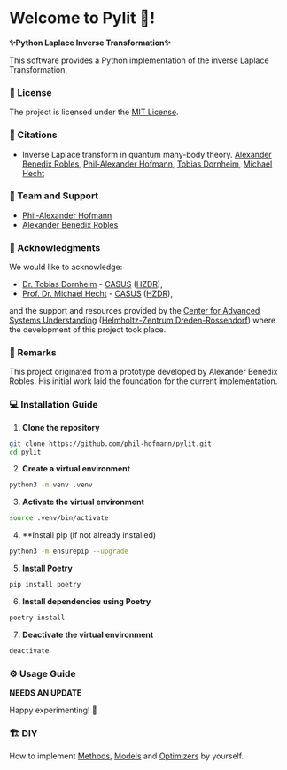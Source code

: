 # Welcome to Pylit 🚀!

**✨Python Laplace Inverse Transformation✨**

This software provides a Python implementation of the inverse Laplace Transformation.

### 📜 License

The project is licensed under the [MIT License](LICENSE.txt).

### 💬 Citations

- Inverse Laplace transform in quantum many-body theory. [Alexander Benedix Robles](a.benedix-robles@hzdr.de), [Phil-Alexander Hofmann](mailto:philhofmann@outlook.com), [Tobias Dornheim](t.dornheim@hzdr.de), [Michael Hecht](m.hecht@hzdr.de)

### 👥 Team and Support

- [Phil-Alexander Hofmann](https://github.com/philippocalippo/)
- [Alexander Benedix Robles](https://github.com/alexanderbenedix/)

### 🙏 Acknowledgments

We would like to acknowledge:

- [Dr. Tobias Dornheim](https://www.casus.science/de-de/team-members/dr-tobias-dornheim/) - [CASUS](https://www.casus.science/) ([HZDR](https://www.hzdr.de/)),
- [Prof. Dr. Michael Hecht](https://www.casus.science/de-de/team-members/michael-hecht/) - [CASUS](https://www.casus.science/) ([HZDR](https://www.hzdr.de/)),

and the support and resources provided by the [Center for Advanced Systems Understanding](https://www.casus.science/) ([Helmholtz-Zentrum Dreden-Rossendorf](https://www.hzdr.de/)) where the development of this project took place.

### 📝 Remarks

This project originated from a prototype developed by Alexander Benedix Robles. His initial work laid the foundation for the current implementation.

### 💻 Installation Guide

1. **Clone the repository**

```bash
git clone https://github.com/phil-hofmann/pylit.git
cd pylit
```

2. **Create a virtual environment**

```bash
python3 -m venv .venv
```

3. **Activate the virtual environment**

```bash
source .venv/bin/activate
```

4. \*\*Install pip (if not already installed)

```bash
python3 -m ensurepip --upgrade
```

5. **Install Poetry**

```bash
pip install poetry
```

6. **Install dependencies using Poetry**

```bash
poetry install
```

7. **Deactivate the virtual environment**

```bash
deactivate
```

### ⚙️ Usage Guide

**NEEDS AN UPDATE**

Happy experimenting! 🎉

### 🏗️ DIY

How to implement [Methods](#), [Models](#) and [Optimizers](#) by yourself.

